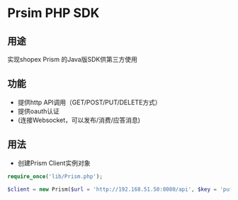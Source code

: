 # Prsim PHP SDK #

## 用途 ##
实现shopex Prism 的Java版SDK供第三方使用

## 功能 ##
- 提供http API调用（GET/POST/PUT/DELETE方式）
- 提供oauth认证
- (连接Websocket，可以发布/消费/应答消息)

## 用法 ##
- 创建Prism Client实例对象


```php
require_once('lib/Prism.php');

$client = new Prism($url = 'http://192.168.51.50:8080/api', $key = 'pufy2a7d', $secret = 'skqovukpk2nmdrljphgj');
```